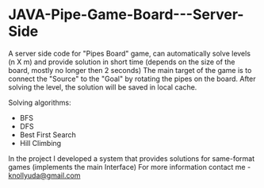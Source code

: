 # JAVA-Pipe-Game-Board---Server-Side

A server side code for "Pipes Board" game, can automatically solve levels (n X m) and provide solution in short time (depends on the size of the board, mostly no longer then 2 seconds) The main target of the game is to connect the "Source" to the "Goal" by rotating the pipes on the board. After solving the level, the solution will be saved in local cache.

Solving algorithms:
- BFS
- DFS
- Best First Search
- Hill Climbing

In the project I developed a system that provides solutions for same-format games (implements the main Interface)
For more information contact me - knollyuda@gmail.com
